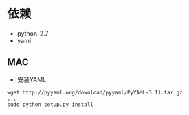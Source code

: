 # 依赖

* python-2.7
* yaml
## MAC

* 安装YAML
```
wget http://pyyaml.org/download/pyyaml/PyYAML-3.11.tar.gz
...
sudo python setup.py install
```
